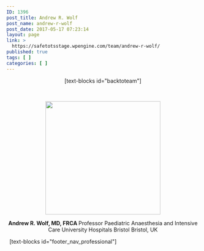 ```yaml
---
ID: 1396
post_title: Andrew R. Wolf
post_name: andrew-r-wolf
post_date: 2017-05-17 07:23:14
layout: page
link: >
  https://safetotsstage.wpengine.com/team/andrew-r-wolf/
published: true
tags: [ ]
categories: [ ]
---
```

<p style="text-align: center;">
  [text-blocks id="backtoteam"]
</p>   

<p style="text-align: center;">
  <img class="aligncenter size-medium wp-image-1447" src="https://jelfgen.wpengine.com/wp-content/uploads/2017/05/Andy2-300x296.png" alt="" width="300" height="296" />
</p>

<p style="text-align: center;">
  <strong>Andrew R. Wolf, MD, FRCA </strong> Professor Paediatric Anaesthesia and Intensive Care University Hospitals Bristol Bristol, UK
</p>   [text-blocks id="footer_nav_professional"]